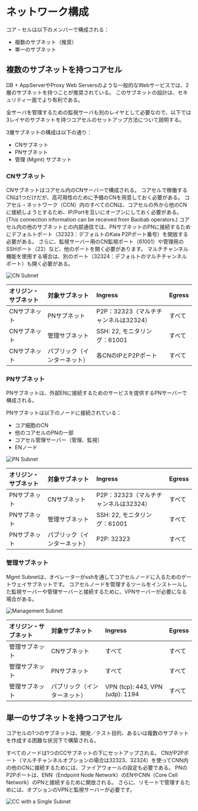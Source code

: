 # ネットワーク構成

コア・セルは以下のメンバーで構成される：

- 複数のサブネット（推奨）
- 単一のサブネット

## 複数のサブネットを持つコアセル<a id="a-core-cell-with-multiple-subnets"></a>

DB + AppServerやProxy Web Serversのような一般的なWebサービスでは、2層のサブネットを持つことが推奨されている。 このサブネットの設計は、セキュリティー面でより有利である。

全サーバを管理するための監視サーバも別のレイヤとして必要なので、以下では3レイヤのサブネットを持つコアセルのセットアップ方法について説明する。

3層サブネットの構成は以下の通り：

- CNサブネット
- PNサブネット
- 管理 (Mgmt) サブネット

### CNサブネット<a id="cn-subnet"></a>

CNサブネットはコアセル内のCNサーバーで構成される。 コアセルで稼働するCNは1つだけだが、高可用性のために予備のCNを用意しておく必要がある。 コアセル・ネットワーク（CCN）内のすべてのCNは、コアセルの外から他のCNに接続しようとするため、IP/Portを互いにオープンにしておく必要がある。 (This connection information can be received from Baobab operators.) コアセル内の他のサブネットとの内部通信では、PNサブネットのPNに接続するためにデフォルトポート（32323：デフォルトのKaia P2Pポート番号）を開放する必要がある。 さらに、監視サーバー用のCN監視ポート（61001）や管理用のSSHポート（22）など、他のポートを開く必要があります。 マルチチャンネル機能を使用する場合は、別のポート（32324：デフォルトのマルチチャンネルポート）も開く必要がある。

![CN Subnet](/img/nodes/cn_subnet.png)

| オリジン・サブネット | 対象サブネット        | Ingress                               | Egress |
| :--------- | :------------- | :------------------------------------ | :----- |
| CNサブネット    | PNサブネット        | P2P：32323（マルチチャンネルは32324）             | すべて    |
| CNサブネット    | 管理サブネット        | SSH: 22, モニタリング：61001 | すべて    |
| CNサブネット    | パブリック（インターネット） | 各CNのIPとP2Pポート                         | すべて    |

### PNサブネット<a id="pn-subnet"></a>

PNサブネットは、外部ENに接続するためのサービスを提供するPNサーバーで構成される。

PNサブネットは以下のノードに接続されている：

- コア細胞のCN
- 他のコアセルのPNの一部
- コアセル管理サーバー（管理、監視）
- ENノード

![PN Subnet](/img/nodes/pn_subnet.png)

| オリジン・サブネット | 対象サブネット        | Ingress                               | Egress |
| :--------- | :------------- | :------------------------------------ | :----- |
| PNサブネット    | CNサブネット        | P2P：32323（マルチチャンネルは32324）             | すべて    |
| PNサブネット    | 管理サブネット        | SSH: 22, モニタリング：61001 | すべて    |
| PNサブネット    | パブリック（インターネット） | P2P: 32323            | すべて    |

### 管理サブネット<a id="mgmt-subnet"></a>

Mgmt Subnetは、オペレーターがsshを通してコアセルノードに入るためのゲートウェイサブネットです。 コアセルノードを管理するツールをインストールした監視サーバーや管理サーバーと接続するために、VPNサーバーが必要になる場合がある。

![Management Subnet](/img/nodes/admin_subnet.png)

| オリジン・サブネット | 対象サブネット        | Ingress                                                                                               | Egress |
| :--------- | :------------- | :---------------------------------------------------------------------------------------------------- | :----- |
| 管理サブネット    | CNサブネット        | すべて                                                                                                   | すべて    |
| 管理サブネット    | PNサブネット        | すべて                                                                                                   | すべて    |
| 管理サブネット    | パブリック（インターネット） | VPN (tcp): 443, VPN (udp): 1194 | すべて    |

## 単一のサブネットを持つコアセル<a id="a-core-cell-with-a-single-subnet"></a>

コアセルの1つのサブネットは、開発／テスト目的、あるいは複数のサブネットを作成する困難な状況下で構築される。

すべてのノードは1つのCCサブネットの下にセットアップされる。 CNがP2Pポート（マルチチャンネルオプションの場合は32323、32324）を使ってCNN内の他のCNに接続するためには、ファイアウォールの設定も必要である。 PNのP2Pポートは、ENN（Endpoint Node Network）のENやCNN（Core Cell Network）のPNと接続するために開放される。 さらに、リモートで管理するためには、オプションのVPNと監視サーバーが必要です。

![CC with a Single Subnet](/img/nodes/cc_single_subnet.png)

